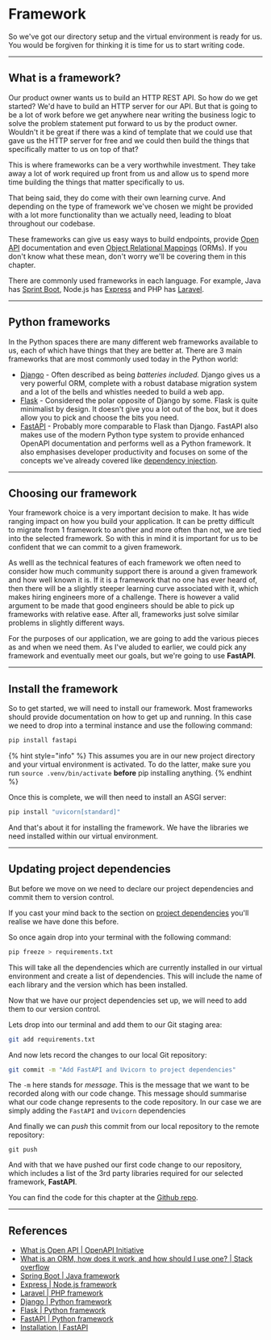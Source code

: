# Framework

So we've got our directory setup and the virtual environment is ready for us. You would be forgiven for thinking it is time for us to start writing code.

***

## What is a framework?

Our product owner wants us to build an HTTP REST API. So how do we get started? We'd have to build an HTTP server for our API. But that is going to be a lot of work before we get anywhere near writing the business logic to solve the problem statement put forward to us by the product owner. Wouldn't it be great if there was a kind of template that we could use that gave us the HTTP server for free and we could then build the things that specifically matter to us on top of that?

This is where frameworks can be a very worthwhile investment. They take away a lot of work required up front from us and allow us to spend more time building the things that matter specifically to us.&#x20;

That being said, they do come with their own learning curve. And depending on the type of framework we've chosen we might be provided with a lot more functionality than we actually need, leading to bloat throughout our codebase.

These frameworks can give us easy ways to build endpoints, provide [Open API](https://www.openapis.org/what-is-openapi) documentation and even [Object Relational Mappings](https://stackoverflow.com/questions/1279613/what-is-an-orm-how-does-it-work-and-how-should-i-use-one) (ORMs). If you don't know what these mean, don't worry we'll be covering them in this chapter.&#x20;

There are commonly used frameworks in each language. For example, Java has [Sprint Boot](https://spring.io/projects/spring-boot), Node.js has [Express](http://expressjs.com/) and PHP has [Laravel](https://laravel.com/).

***

## Python frameworks

In the Python spaces there are many different web frameworks available to us, each of which have things that they are better at. There are 3 main frameworks that are most commonly used today in the Python world:

* [Django](https://www.djangoproject.com/) - Often described as being _batteries included._ Django gives us a very powerful ORM, complete with a robust database migration system and a lot of the bells and whistles needed to build a web app.
* [Flask](https://flask.palletsprojects.com/en/3.0.x/) - Considered the polar opposite of Django by some. Flask is quite minimalist by design. It doesn't give you a lot out of the box, but it does allow you to pick and choose the bits you need.&#x20;
* [FastAPI](https://fastapi.tiangolo.com/) - Probably more comparable to Flask than Django. FastAPI also makes use of the modern Python type system to provide enhanced OpenAPI documentation and performs well as a Python framework. It also emphasises developer productivity and focuses on some of the concepts we've already covered like [dependency injection](../fundementals/dependency-injection.md). &#x20;

***

## Choosing our framework

Your framework choice is a very important decision to make. It has wide ranging impact on how you build your application. It can be pretty difficult to migrate from 1 framework to another and more often than not, we are tied into the selected framework. So with this in mind it is important for us to be confident that we can commit to a given framework.

As welll as the technical features of each framework we often need to consider how much community support there is around a given framework and how well known it is. If it is a framework that no one has ever heard of, then there will be a slightly steeper learning curve associated with it, which makes hiring engineers more of a challenge. There is however a valid argument to be made that good engineers should be able to pick up frameworks with relative ease. After all, frameworks just solve similar problems in slightly different ways.&#x20;

For the purposes of our application, we are going to add the various pieces as and when we need them. As I've aluded to earlier, we could pick any framework and eventually meet our goals, but we're going to use **FastAPI**.&#x20;

***

## Install the framework

So to get started, we will need to install our framework. Most frameworks should provide documentation on how to get up and running. In this case we need to drop into a terminal instance and use the following command:

```sh
pip install fastapi
```

{% hint style="info" %}
This assumes you are in our new project directory and your virtual environment is activated. To do the latter, make sure you run `source .venv/bin/activate` **before** pip installing anything.&#x20;
{% endhint %}

Once this is complete, we will then need to install an ASGI server:

```sh
pip install "uvicorn[standard]"
```

And that's about it for installing the framework. We have the libraries we need installed within our virtual environment.&#x20;

***

## Updating project dependencies

But before we move on we need to declare our project dependencies and commit them to version control.

If you cast your mind back to the section on [project dependencies](../getting-started/environment-setup.md) you'll realise we have done this before.

So once again drop into your terminal with the following command:

```sh
pip freeze > requirements.txt
```

This will take all the dependencies which are currently installed in our virtual environment and create a list of dependencies. This will include the name of each library and the version which has been installed.

Now that we have our project dependencies set up, we will need to add them to our version control.&#x20;

Lets drop into our terminal and add them to our Git staging area:

```sh
git add requirements.txt
```

And now lets record the changes to our local Git repository:

```sh
git commit -m "Add FastAPI and Uvicorn to project dependencies"
```

The `-m` here stands for _message_. This is the message that we want to be recorded along with our code change. This message should summarise what our code change represents to the code repository. In our case we are simply adding the `FastAPI` and `Uvicorn` dependencies

And finally we can _push_ this commit from our local repository to the remote repository:

```
git push 
```

And with that we have pushed our first code change to our repository, which includes a list of the 3rd party libraries required for our selected framework, **FastAPI**.

You can find the code for this chapter at the [Github repo](https://github.com/A-Ashiq/learning-python-with-tdd-building-an-application-part-one).

***

## References

* [What is Open API | OpenAPI Initiative](https://www.openapis.org/what-is-openapi)
* [What is an ORM, how does it work, and how should I use one? | Stack overflow](https://stackoverflow.com/questions/1279613/what-is-an-orm-how-does-it-work-and-how-should-i-use-one)
* [Spring Boot | Java framework](https://spring.io/projects/spring-boot)
* [Express | Node.js framework](http://expressjs.com/)
* [Laravel | PHP framework](https://laravel.com/)
* [Django | Python framework](https://www.djangoproject.com/)
* [Flask | Python framework](https://flask.palletsprojects.com/en/3.0.x/)
* [FastAPI | Python framework](https://fastapi.tiangolo.com/)
* [Installation | FastAPI](https://fastapi.tiangolo.com/#installation)
